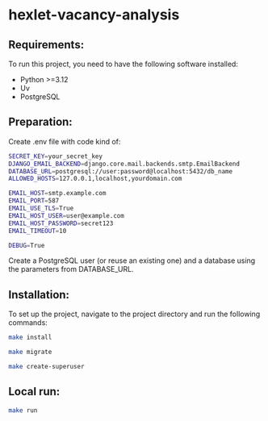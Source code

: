 # hexlet-vacancy-analysis

## Requirements:
To run this project, you need to have the following software installed:
- Python >=3.12
- Uv
- PostgreSQL

## Preparation:
Create .env file with code kind of:
```bash
SECRET_KEY=your_secret_key
DJANGO_EMAIL_BACKEND=django.core.mail.backends.smtp.EmailBackend
DATABASE_URL=postgresql://user:password@localhost:5432/db_name
ALLOWED_HOSTS=127.0.0.1,localhost,yourdomain.com

EMAIL_HOST=smtp.example.com
EMAIL_PORT=587
EMAIL_USE_TLS=True
EMAIL_HOST_USER=user@example.com
EMAIL_HOST_PASSWORD=secret123
EMAIL_TIMEOUT=10

DEBUG=True
```

Create a PostgreSQL user (or reuse an existing one) and a database using the parameters from DATABASE_URL.

## Installation:
To set up the project, navigate to the project directory and run the following commands:
```bash
make install
```
```bash
make migrate
```
```bash
make create-superuser
```

## Local run:
```bash
make run
